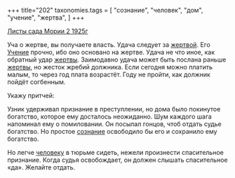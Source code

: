 +++
title="202"
taxonomies.tags = [
 "сознание",
 "человек",
 "дом",
 "учение",
 "жертва",
]
+++

[Листы сада Мории 2 1925г](/agni/1925)

Уча о жертве, вы получаете власть. Удача следует за [жертвой](/tags/жертва). Его [Учение](/tags/учение) прочно, ибо оно основано на жертве. Удача не что иное, как обратный удар [жертвы](/tags/жертва). Заимодавно удача может быть послана раньше [жертвы](/tags/жертва), но жесток жребий должника. Если сегодня можно платить малым, то через год плата возрастёт. Году не пройти, как должник пойдёт согбенным.   

Укажу притчей:   

Узник удерживал признание в преступлении, но дома было покинутое богатство, которое ему досталось неожиданно. Шум каждого шага напоминал ему о помиловании. Он посылал гонцов, чтоб отдать судье богатство. Но простое [сознание](/tags/сознание) освободило бы его и сохранило ему богатство.   

Но легче [человеку](/tags/человек) в тюрьме сидеть, нежели произнести спасительное признание. Когда судья освобождает, он должен слышать спасительное «да». Желайте отдать.   

